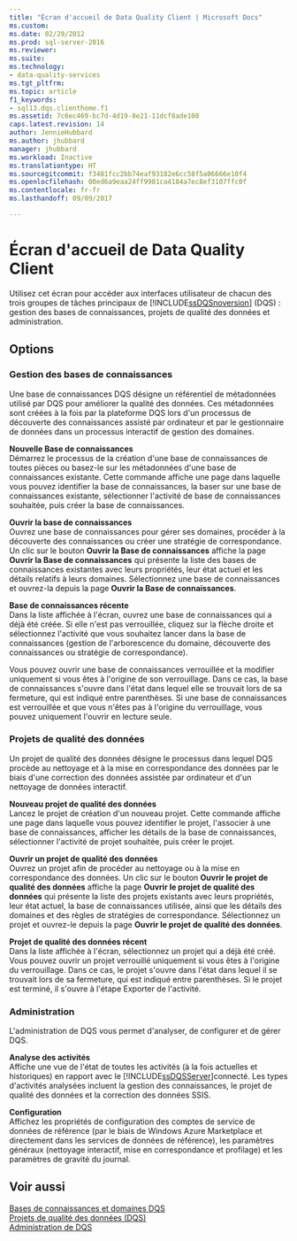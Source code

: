 ```yaml
---
title: "Écran d'accueil de Data Quality Client | Microsoft Docs"
ms.custom: 
ms.date: 02/29/2012
ms.prod: sql-server-2016
ms.reviewer: 
ms.suite: 
ms.technology:
- data-quality-services
ms.tgt_pltfrm: 
ms.topic: article
f1_keywords:
- sql13.dqs.clienthome.f1
ms.assetid: 7c6ec469-bc7d-4d19-8e21-11dcf8ade108
caps.latest.revision: 14
author: JennieHubbard
ms.author: jhubbard
manager: jhubbard
ms.workload: Inactive
ms.translationtype: HT
ms.sourcegitcommit: f3481fcc2bb74eaf93182e6cc58f5a06666e10f4
ms.openlocfilehash: 00ed6a9eaa24ff9981ca4184a7ec8ef3107ffc0f
ms.contentlocale: fr-fr
ms.lasthandoff: 09/09/2017

---
```

# <a name="data-quality-client-home-screen"></a>Écran d'accueil de Data Quality Client
  Utilisez cet écran pour accéder aux interfaces utilisateur de chacun des trois groupes de tâches principaux de [!INCLUDE[ssDQSnoversion](../includes/ssdqsnoversion-md.md)] (DQS) : gestion des bases de connaissances, projets de qualité des données et administration.  
  
## <a name="options"></a>Options  
  
### <a name="knowledge-base-management"></a>Gestion des bases de connaissances  
 Une base de connaissances DQS désigne un référentiel de métadonnées utilisé par DQS pour améliorer la qualité des données. Ces métadonnées sont créées à la fois par la plateforme DQS lors d'un processus de découverte des connaissances assisté par ordinateur et par le gestionnaire de données dans un processus interactif de gestion des domaines.  
  
 **Nouvelle Base de connaissances**  
 Démarrez le processus de la création d'une base de connaissances de toutes pièces ou basez-le sur les métadonnées d'une base de connaissances existante. Cette commande affiche une page dans laquelle vous pouvez identifier la base de connaissances, la baser sur une base de connaissances existante, sélectionner l'activité de base de connaissances souhaitée, puis créer la base de connaissances.  
  
 **Ouvrir la base de connaissances**  
 Ouvrez une base de connaissances pour gérer ses domaines, procéder à la découverte des connaissances ou créer une stratégie de correspondance. Un clic sur le bouton **Ouvrir la Base de connaissances** affiche la page **Ouvrir la Base de connaissances** qui présente la liste des bases de connaissances existantes avec leurs propriétés, leur état actuel et les détails relatifs à leurs domaines. Sélectionnez une base de connaissances et ouvrez-la depuis la page **Ouvrir la Base de connaissances**.  
  
 **Base de connaissances récente**  
 Dans la liste affichée à l'écran, ouvrez une base de connaissances qui a déjà été créée. Si elle n'est pas verrouillée, cliquez sur la flèche droite et sélectionnez l'activité que vous souhaitez lancer dans la base de connaissances (gestion de l'arborescence du domaine, découverte des connaissances ou stratégie de correspondance).  
  
 Vous pouvez ouvrir une base de connaissances verrouillée et la modifier uniquement si vous êtes à l'origine de son verrouillage. Dans ce cas, la base de connaissances s'ouvre dans l'état dans lequel elle se trouvait lors de sa fermeture, qui est indiqué entre parenthèses. Si une base de connaissances est verrouillée et que vous n'êtes pas à l'origine du verrouillage, vous pouvez uniquement l'ouvrir en lecture seule.  
  
### <a name="data-quality-projects"></a>Projets de qualité des données  
 Un projet de qualité des données désigne le processus dans lequel DQS procède au nettoyage et à la mise en correspondance des données par le biais d'une correction des données assistée par ordinateur et d'un nettoyage de données interactif.  
  
 **Nouveau projet de qualité des données**  
 Lancez le projet de création d'un nouveau projet. Cette commande affiche une page dans laquelle vous pouvez identifier le projet, l'associer à une base de connaissances, afficher les détails de la base de connaissances, sélectionner l'activité de projet souhaitée, puis créer le projet.  
  
 **Ouvrir un projet de qualité des données**  
 Ouvrez un projet afin de procéder au nettoyage ou à la mise en correspondance des données. Un clic sur le bouton **Ouvrir le projet de qualité des données** affiche la page **Ouvrir le projet de qualité des données** qui présente la liste des projets existants avec leurs propriétés, leur état actuel, la base de connaissances utilisée, ainsi que les détails des domaines et des règles de stratégies de correspondance. Sélectionnez un projet et ouvrez-le depuis la page **Ouvrir le projet de qualité des données**.  
  
 **Projet de qualité des données récent**  
 Dans la liste affichée à l'écran, sélectionnez un projet qui a déjà été créé. Vous pouvez ouvrir un projet verrouillé uniquement si vous êtes à l'origine du verrouillage. Dans ce cas, le projet s'ouvre dans l'état dans lequel il se trouvait lors de sa fermeture, qui est indiqué entre parenthèses. Si le projet est terminé, il s'ouvre à l'étape Exporter de l'activité.  
  
### <a name="administration"></a>Administration  
 L'administration de DQS vous permet d'analyser, de configurer et de gérer DQS.  
  
 **Analyse des activités**  
 Affiche une vue de l'état de toutes les activités (à la fois actuelles et historiques) en rapport avec le [!INCLUDE[ssDQSServer](../includes/ssdqsserver-md.md)]connecté. Les types d'activités analysées incluent la gestion des connaissances, le projet de qualité des données et la correction des données SSIS.  
  
 **Configuration**  
 Affichez les propriétés de configuration des comptes de service de données de référence (par le biais de Windows Azure Marketplace et directement dans les services de données de référence), les paramètres généraux (nettoyage interactif, mise en correspondance et profilage) et les paramètres de gravité du journal.  
  
## <a name="see-also"></a>Voir aussi  
 [Bases de connaissances et domaines DQS](../data-quality-services/dqs-knowledge-bases-and-domains.md)   
 [Projets de qualité des données &#40;DQS&#41;](../data-quality-services/data-quality-projects-dqs.md)   
 [Administration de DQS](../data-quality-services/dqs-administration.md)  
  
  

